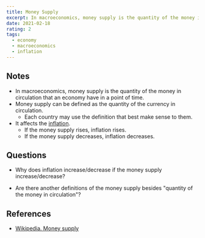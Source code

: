 ```yaml
---
title: Money Supply
excerpt: In macroeconomics, money supply is the quantity of the money in circulation that an economy have in a point of time.
date: 2021-02-18
rating: 2
tags:
  - economy
  - macroeconomics
  - inflation
---
```


## Notes

- In macroeconomics, money supply is the quantity of the money in circulation that an economy have in a point of time.
- Money supply can be defined as the quantity of the currency in circulation.
  - Each country may use the definition that best make sense to them.
- It affects the [inflation](/zettelkasten/inflation).
  - If the money supply rises, inflation rises.
  - If the money supply decreases, inflation decreases.

## Questions

- Why does inflation increase/decrease if the money supply increase/decrease?

- Are there another definitions of the money supply besides "quantity of the money in circulation"?

## References

- [Wikipedia. Money supply](https://en.wikipedia.org/wiki/Money_supply)
